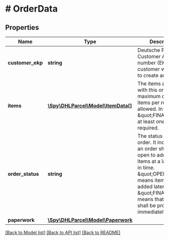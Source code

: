 # # OrderData

## Properties

Name | Type | Description | Notes
------------ | ------------- | ------------- | -------------
**customer_ekp** | **string** | Deutsche Post Customer Account number (EKP) of the customer who wants to create an order. |
**items** | [**\Spy\DHLParcel\Model\ItemData[]**](ItemData.md) | The items associated with this order. A maximum of 2500 items per request are allowed. In case of \&quot;FINALIZE\&quot; at least one item is required. | [optional]
**order_status** | **string** | The status of the order. It indicates if an order shall be held open to add more items at a later point in time. \&quot;OPEN\&quot; means items can be added later, \&quot;FINALIZE\&quot; means that the order shall be processed immediately. |
**paperwork** | [**\Spy\DHLParcel\Model\Paperwork**](Paperwork.md) |  |

[[Back to Model list]](../../README.md#models) [[Back to API list]](../../README.md#endpoints) [[Back to README]](../../README.md)
